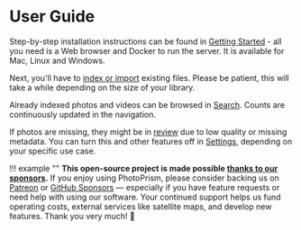 # User Guide #

Step-by-step installation instructions can be found in [Getting Started](../getting-started/index.md) - 
all you need is a Web browser and Docker to run the server. It is available for Mac, Linux and Windows.

Next, you'll have to [index or import](library/index.md) 
existing files. Please be patient, this will take a while depending on the size of your library.

Already indexed photos and videos can be browsed in [Search](organize/browse.md).
Counts are continuously updated in the navigation.

If photos are missing, they might be in [review](organize/review.md) due to low quality or missing metadata.
You can turn this and other features off in [Settings](settings/general.md), depending on
your specific use case.

!!! example ""
    **This open-source project is made possible [thanks to our sponsors](https://github.com/photoprism/photoprism/blob/develop/SPONSORS.md).**
    If you enjoy using PhotoPrism, please consider backing us on [Patreon](https://www.patreon.com/photoprism)
    or [GitHub Sponsors](https://github.com/sponsors/photoprism) — especially if you have
    feature requests or need help with using our software.
    Your continued support helps us fund operating costs, external services like satellite maps,
    and develop new features. Thank you very much! 💜